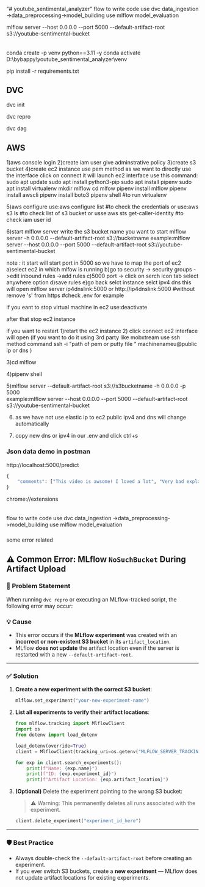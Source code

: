 "# youtube_sentimental_analyzer" 
flow to write code 
use dvc 
data_ingestion ->data_preprocessing->model_building
use mlflow
model_evaluation


mlflow server --host 0.0.0.0 --port 5000 --default-artifact-root s3://youtube-sentimental-bucket

######
conda create -p venv python==3.11 -y
conda activate D:\bybappy\youtube_sentimental_analyzer\venv


pip install -r requirements.txt


## DVC

dvc init

dvc repro

dvc dag



## AWS

1)aws console login 
2)create iam user give adminstrative policy 
3)create s3 bucket 
4)create ec2 instance 
use pem method as we want to directly use the interface 
click on connect it will launch ec2 interface 
use this command:
sudo apt update
sudo apt install python3-pip
sudo apt install pipenv
sudo apt install virtualenv
mkdir mlflow
cd mlfow
pipenv install mlflow
pipenv install awscli
pipenv install boto3
pipenv shell #to run virtualenv


5)aws configure 
use:aws configure list #to check the credentials 
or 
use:aws s3 ls  #to check list of s3 bucket
or 
usse:aws sts get-caller-identity #to check iam user id


6)start mlflow server write the s3 bucket name you want to start 
mlflow server -h 0.0.0.0 --default-artifact-root s3://bucketname
example:mlflow server --host 0.0.0.0 --port 5000 --default-artifact-root s3://youtube-sentimental-bucket

note : it start will start port in 5000 so we have to map the port of ec2
a)select ec2 in which mlfow is running 
b)go to security -> security groups ->edit inbound rules ->add rules 
c)5000 port -> click on serch icon tab select anywhere option
d)save rules
e)go back selct instance selct ipv4 dns this will open mlflow server 
ip4dnslink:5000
or 
http://ip4dnslink:5000 #without remove 's' from https 
#check .env for example


if you eant to stop virtual machine in ec2 
use:deactivate

after that stop ec2 instance

if you want to restart 
1)retart the ec2 instance
2)
click connect ec2 interface will open 
(if you want to do it using 3rd party like mobxtream use ssh method command 
ssh -i "path of pem or putty file " machinenameu@public ip or dns 
) 

3)cd mlflow

4)pipenv shell

5)mlflow server --default-artifact-root s3://s3bucketname -h 0.0.0.0 -p 5000  
example:mlflow server --host 0.0.0.0 --port 5000 --default-artifact-root s3://youtube-sentimental-bucket


6) as we have not use elastic ip to ec2 public ipv4 and dns will change automatically 

7) copy new dns or ipv4 in our .env and click ctrl+s



### Json data demo in postman

http://localhost:5000/predict

```python
{
    "comments": ["This video is awsome! I loved a lot", "Very bad explanation. poor video"]
}
```



chrome://extensions

######
flow to write code 
use dvc 
data_ingestion ->data_preprocessing->model_building
use mlflow
model_evaluation

#####
some error related 
## ⚠️ Common Error: MLflow `NoSuchBucket` During Artifact Upload

### 🧾 Problem Statement
When running `dvc repro` or executing an MLflow-tracked script, the following error may occur:



### 💡 Cause
- This error occurs if the **MLflow experiment** was created with an **incorrect or non-existent S3 bucket** in its `artifact_location`.
- MLflow **does not update** the artifact location even if the server is restarted with a new `--default-artifact-root`.

---

### ✅ Solution

1. **Create a new experiment with the correct S3 bucket**:
    ```python
    mlflow.set_experiment("your-new-experiment-name")
    ```

2. **List all experiments to verify their artifact locations**:
    ```python
    from mlflow.tracking import MlflowClient
    import os
    from dotenv import load_dotenv

    load_dotenv(override=True)
    client = MlflowClient(tracking_uri=os.getenv("MLFLOW_SERVER_TRACKING_URI_EC2"))

    for exp in client.search_experiments():
        print(f"Name: {exp.name}")
        print(f"ID: {exp.experiment_id}")
        print(f"Artifact Location: {exp.artifact_location}")
    ```

3. **(Optional)** Delete the experiment pointing to the wrong S3 bucket:
    > ⚠️ Warning: This permanently deletes all runs associated with the experiment.
    ```python
    client.delete_experiment("experiment_id_here")
    ```

---

### 🛡️ Best Practice
- Always double-check the `--default-artifact-root` before creating an experiment.
- If you ever switch S3 buckets, create a **new experiment** — MLflow does not update artifact locations for existing experiments.




